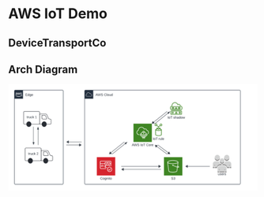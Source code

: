 # AWS IoT Demo

## DeviceTransportCo


## Arch Diagram
![Arch Diagram](img/arch_diagram.png?raw=true "Arch Diagram")